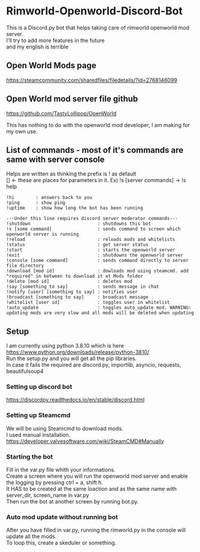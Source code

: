 # Rimworld-Openworld-Discord-Bot
This is a Discord.py bot that helps taking care of rimworld openworld mod server.     
I'll try to add more features in the future    
and my english is terrible


## Open World Mods page

https://steamcommunity.com/sharedfiles/filedetails/?id=2768146099

## Open World mod server file github

https://github.com/TastyLollipop/OpenWorld


This has nothing to do with the openworld mod developer, I am making for my own use.

## List of commands - most of it's commands are same with server console
Helps are written as thinking the prefix is ! as default    
[] <- these are places for parameters in it. Ex) !s [server commands] -> !s help
```
!hi        : answers back to you
!ping      : show ping
!uptime    : show how long the bot has been running

---Under this line requires discord server moderator commands---
!shutdown                         : shutdowns this bot
!s [some command]                 : sends command to screen which openworld server is running
!reload                           : reloads mods and whitelists   
!status                           : get server status   
!start                            : starts the openworld server
!exit                             : shutdowns the openworld server
!console [some command]           : sends command directly to server file directory   
!download [mod id]                : dowloads mod using steamcmd. add "required" in between to download it at Mods folder
!delete [mod id]                  : deletes mod
!say [something to say]           : sends message in chat   
!notify [user] [something to say] : notifies user   
!broadcast [something to say]     : broadcast message   
!whitelist [user id]              : toggles user in whitelist
!auto_update                      : toggles auto_update mod. WARNING: updating mods are very slow and all mods will be deleted when updating
```

## Setup
I am currently using python 3.8.10 which is here https://www.python.org/downloads/release/python-3810/       
Run the setup.py and you will get all the pip libraries.    
In case it fails the required are discord.py, importlib, asyncio, requests, beautifulsoup4    


### Setting up discord bot
https://discordpy.readthedocs.io/en/stable/discord.html
### Setting up Steamcmd
We will be using Steamcmd to download mods.   
I used manual installation.   
https://developer.valvesoftware.com/wiki/SteamCMD#Manually
### Starting the bot
Fill in the var.py file whith your informations.   
Create a screen where you will run the openworld mod server and enable the logging by pressing ctrl + a, shift h.      
It HAS to be created at the same loaction and as the same name with server_dir, screen_name in var.py        
Then run the bot at another screen by running bot.py.   
### Auto mod update without running bot
After you have filled in var.py, running the rimworld.py in the console will update all the mods.    
To loop this, create a skeduler or something.
